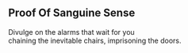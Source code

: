 Proof Of Sanguine Sense
-----------------------
  
Divulge on the alarms that wait for you  
chaining the inevitable chairs, imprisoning the doors.  
